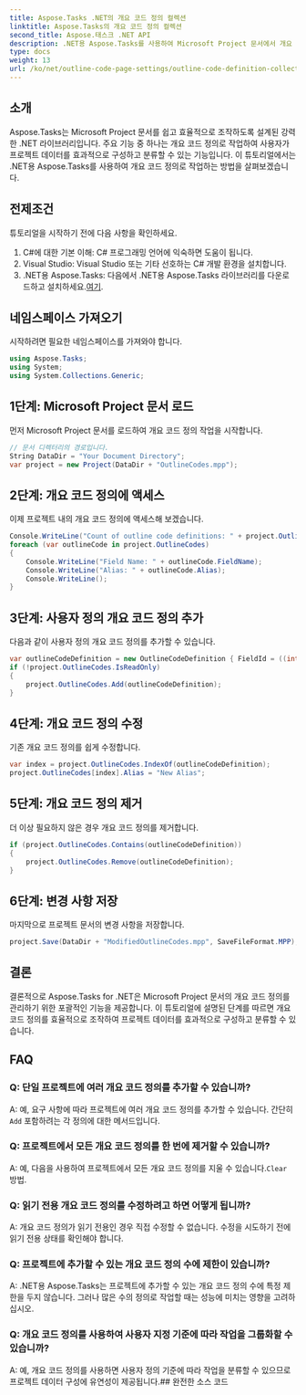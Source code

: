 ```yaml
---
title: Aspose.Tasks .NET의 개요 코드 정의 컬렉션
linktitle: Aspose.Tasks의 개요 코드 정의 컬렉션
second_title: Aspose.태스크 .NET API
description: .NET용 Aspose.Tasks를 사용하여 Microsoft Project 문서에서 개요 코드 정의를 조작하는 방법을 알아보세요. 프로젝트 데이터를 손쉽게 분류하세요.
type: docs
weight: 13
url: /ko/net/outline-code-page-settings/outline-code-definition-collection/
---
```

## 소개
Aspose.Tasks는 Microsoft Project 문서를 쉽고 효율적으로 조작하도록 설계된 강력한 .NET 라이브러리입니다. 주요 기능 중 하나는 개요 코드 정의로 작업하여 사용자가 프로젝트 데이터를 효과적으로 구성하고 분류할 수 있는 기능입니다. 이 튜토리얼에서는 .NET용 Aspose.Tasks를 사용하여 개요 코드 정의로 작업하는 방법을 살펴보겠습니다.
## 전제조건
튜토리얼을 시작하기 전에 다음 사항을 확인하세요.
1. C#에 대한 기본 이해: C# 프로그래밍 언어에 익숙하면 도움이 됩니다.
2. Visual Studio: Visual Studio 또는 기타 선호하는 C# 개발 환경을 설치합니다.
3.  .NET용 Aspose.Tasks: 다음에서 .NET용 Aspose.Tasks 라이브러리를 다운로드하고 설치하세요.[여기](https://releases.aspose.com/tasks/net/).

## 네임스페이스 가져오기
시작하려면 필요한 네임스페이스를 가져와야 합니다.
```csharp
using Aspose.Tasks;
using System;
using System.Collections.Generic;

```
## 1단계: Microsoft Project 문서 로드
먼저 Microsoft Project 문서를 로드하여 개요 코드 정의 작업을 시작합니다.
```csharp
// 문서 디렉터리의 경로입니다.
String DataDir = "Your Document Directory";
var project = new Project(DataDir + "OutlineCodes.mpp");
```
## 2단계: 개요 코드 정의에 액세스
이제 프로젝트 내의 개요 코드 정의에 액세스해 보겠습니다.
```csharp
Console.WriteLine("Count of outline code definitions: " + project.OutlineCodes.Count);
foreach (var outlineCode in project.OutlineCodes)
{
	Console.WriteLine("Field Name: " + outlineCode.FieldName);
	Console.WriteLine("Alias: " + outlineCode.Alias);
	Console.WriteLine();
}
```
## 3단계: 사용자 정의 개요 코드 정의 추가
다음과 같이 사용자 정의 개요 코드 정의를 추가할 수 있습니다.
```csharp
var outlineCodeDefinition = new OutlineCodeDefinition { FieldId = ((int)ExtendedAttributeTask.OutlineCode3).ToString("D"), Alias = "My Outline Code" };
if (!project.OutlineCodes.IsReadOnly)
{
    project.OutlineCodes.Add(outlineCodeDefinition);
}
```
## 4단계: 개요 코드 정의 수정
기존 개요 코드 정의를 쉽게 수정합니다.
```csharp
var index = project.OutlineCodes.IndexOf(outlineCodeDefinition);
project.OutlineCodes[index].Alias = "New Alias";
```
## 5단계: 개요 코드 정의 제거
더 이상 필요하지 않은 경우 개요 코드 정의를 제거합니다.
```csharp
if (project.OutlineCodes.Contains(outlineCodeDefinition))
{
    project.OutlineCodes.Remove(outlineCodeDefinition);
}
```
## 6단계: 변경 사항 저장
마지막으로 프로젝트 문서의 변경 사항을 저장합니다.
```csharp
project.Save(DataDir + "ModifiedOutlineCodes.mpp", SaveFileFormat.MPP);
```

## 결론
결론적으로 Aspose.Tasks for .NET은 Microsoft Project 문서의 개요 코드 정의를 관리하기 위한 포괄적인 기능을 제공합니다. 이 튜토리얼에 설명된 단계를 따르면 개요 코드 정의를 효율적으로 조작하여 프로젝트 데이터를 효과적으로 구성하고 분류할 수 있습니다.
## FAQ
### Q: 단일 프로젝트에 여러 개요 코드 정의를 추가할 수 있습니까?
 A: 예, 요구 사항에 따라 프로젝트에 여러 개요 코드 정의를 추가할 수 있습니다. 간단히`Add` 포함하려는 각 정의에 대한 메서드입니다.
### Q: 프로젝트에서 모든 개요 코드 정의를 한 번에 제거할 수 있습니까?
 A: 예, 다음을 사용하여 프로젝트에서 모든 개요 코드 정의를 지울 수 있습니다.`Clear` 방법.
### Q: 읽기 전용 개요 코드 정의를 수정하려고 하면 어떻게 됩니까?
A: 개요 코드 정의가 읽기 전용인 경우 직접 수정할 수 없습니다. 수정을 시도하기 전에 읽기 전용 상태를 확인해야 합니다.
### Q: 프로젝트에 추가할 수 있는 개요 코드 정의 수에 제한이 있습니까?
A: .NET용 Aspose.Tasks는 프로젝트에 추가할 수 있는 개요 코드 정의 수에 특정 제한을 두지 않습니다. 그러나 많은 수의 정의로 작업할 때는 성능에 미치는 영향을 고려하십시오.
### Q: 개요 코드 정의를 사용하여 사용자 지정 기준에 따라 작업을 그룹화할 수 있습니까?
A: 예, 개요 코드 정의를 사용하면 사용자 정의 기준에 따라 작업을 분류할 수 있으므로 프로젝트 데이터 구성에 유연성이 제공됩니다.## 완전한 소스 코드